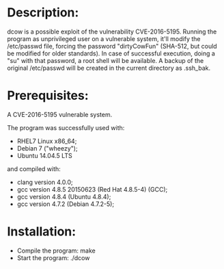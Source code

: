Description:
============

dcow is a possible exploit of the vulnerability CVE-2016-5195.
Running the program as unprivileged user on a vulnerable system, it'll modify the /etc/passwd file, forcing the password "dirtyCowFun" (SHA-512, but could be modified for older standards).
In case of successful execution, doing a "su" with that password, a root shell will be available.
A backup of the original /etc/passwd will be created in the current directory as .ssh_bak.

Prerequisites:
==============

A CVE-2016-5195 vulnerable system.

The program was successfully used with:

- RHEL7 Linux  x86_64;
- Debian 7 ("wheezy");
- Ubuntu 14.04.5 LTS

and compiled with: 

- clang version 4.0.0;
- gcc version 4.8.5 20150623 (Red Hat 4.8.5-4) (GCC);
- gcc version 4.8.4 (Ubuntu 4.8.4);
- gcc version 4.7.2 (Debian 4.7.2-5);

Installation:
=============

- Compile the program:
  make
- Start the program:
  ./dcow

